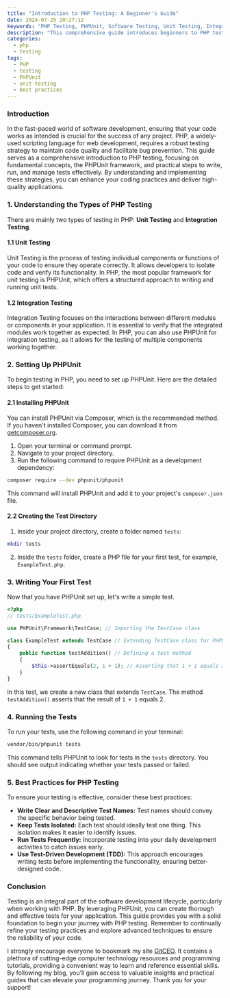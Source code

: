 ```yaml
---
title: "Introduction to PHP Testing: A Beginner's Guide"
date: 2024-07-25 20:27:12
keywords: "PHP Testing, PHPUnit, Software Testing, Unit Testing, Integration Testing, Beginner's Guide"
description: "This comprehensive guide introduces beginners to PHP testing. It covers the fundamentals of software testing in PHP, focusing on PHPUnit as the primary testing framework. Readers will learn about unit testing and integration testing concepts, how to set up PHPUnit, write tests, and run them. Additionally, the article delves into best practices for effective PHP testing, offering insights on structuring tests and the importance of test-driven development (TDD). By the end of this guide, readers will have a solid foundation in PHP testing, equipping them to ensure their code is reliable and maintainable."
categories:
  - php
  - testing
tags:
  - PHP
  - testing
  - PHPUnit
  - unit testing
  - best practices
---
```


### Introduction

In the fast-paced world of software development, ensuring that your code works as intended is crucial for the success of any project. PHP, a widely-used scripting language for web development, requires a robust testing strategy to maintain code quality and facilitate bug prevention. This guide serves as a comprehensive introduction to PHP testing, focusing on fundamental concepts, the PHPUnit framework, and practical steps to write, run, and manage tests effectively. By understanding and implementing these strategies, you can enhance your coding practices and deliver high-quality applications.

<!-- more -->

### 1. Understanding the Types of PHP Testing

There are mainly two types of testing in PHP: **Unit Testing** and **Integration Testing**. 

#### 1.1 Unit Testing

Unit Testing is the process of testing individual components or functions of your code to ensure they operate correctly. It allows developers to isolate code and verify its functionality. In PHP, the most popular framework for unit testing is PHPUnit, which offers a structured approach to writing and running unit tests.

#### 1.2 Integration Testing

Integration Testing focuses on the interactions between different modules or components in your application. It is essential to verify that the integrated modules work together as expected. In PHP, you can also use PHPUnit for integration testing, as it allows for the testing of multiple components working together.

### 2. Setting Up PHPUnit

To begin testing in PHP, you need to set up PHPUnit. Here are the detailed steps to get started:

#### 2.1 Installing PHPUnit

You can install PHPUnit via Composer, which is the recommended method. If you haven't installed Composer, you can download it from [getcomposer.org](https://getcomposer.org).

1. Open your terminal or command prompt.
2. Navigate to your project directory.
3. Run the following command to require PHPUnit as a development dependency:

```bash
composer require --dev phpunit/phpunit
```

This command will install PHPUnit and add it to your project's `composer.json` file.

#### 2.2 Creating the Test Directory

1. Inside your project directory, create a folder named `tests`:

```bash
mkdir tests
```

2. Inside the `tests` folder, create a PHP file for your first test, for example, `ExampleTest.php`.

### 3. Writing Your First Test

Now that you have PHPUnit set up, let's write a simple test.

```php
<?php
// tests/ExampleTest.php

use PHPUnit\Framework\TestCase; // Importing the TestCase class

class ExampleTest extends TestCase // Extending TestCase class for PHPUnit
{
    public function testAddition() // Defining a test method
    {
        $this->assertEquals(2, 1 + 1); // Asserting that 1 + 1 equals 2
    }
}
```

In this test, we create a new class that extends `TestCase`. The method `testAddition()` asserts that the result of `1 + 1` equals 2.

### 4. Running the Tests

To run your tests, use the following command in your terminal:

```bash
vendor/bin/phpunit tests
```

This command tells PHPUnit to look for tests in the `tests` directory. You should see output indicating whether your tests passed or failed.

### 5. Best Practices for PHP Testing

To ensure your testing is effective, consider these best practices:

- **Write Clear and Descriptive Test Names:** Test names should convey the specific behavior being tested.
- **Keep Tests Isolated:** Each test should ideally test one thing. This isolation makes it easier to identify issues.
- **Run Tests Frequently:** Incorporate testing into your daily development activities to catch issues early.
- **Use Test-Driven Development (TDD):** This approach encourages writing tests before implementing the functionality, ensuring better-designed code.

### Conclusion

Testing is an integral part of the software development lifecycle, particularly when working with PHP. By leveraging PHPUnit, you can create thorough and effective tests for your application. This guide provides you with a solid foundation to begin your journey with PHP testing. Remember to continually refine your testing practices and explore advanced techniques to ensure the reliability of your code.

I strongly encourage everyone to bookmark my site [GitCEO](https://gitceo.com). It contains a plethora of cutting-edge computer technology resources and programming tutorials, providing a convenient way to learn and reference essential skills. By following my blog, you’ll gain access to valuable insights and practical guides that can elevate your programming journey. Thank you for your support!